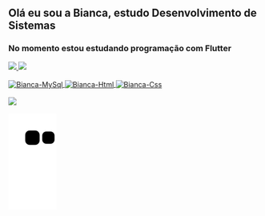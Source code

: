 <h2> <b>Olá eu sou a Bianca, estudo Desenvolvimento de Sistemas </h2>

<h3> No momento estou estudando programação com Flutter </b></h3>

<div>
  <a href="https://github.com/rafaballerini">
  <img height="180em" src="https://github-readme-stats.vercel.app/api?username=biancacordebello&show_icons=true&theme=omni&include_all_commits=true&count_private=true"/>
<img height="180em" src="https://github-readme-stats.vercel.app/api/top-langs/?username=biancacordebello&layout=compact&langs_count=7&theme=omni"/>
</div>

<div style="display: inline_block"><br>
  <img align="center" alt="Bianca-MySql" height="30" width="40" src="https://cdn.jsdelivr.net/gh/devicons/devicon/icons/mysql/mysql-original.svg"/>
  <img align="center" alt="Bianca-Html" height="30" width="40" src="https://cdn.jsdelivr.net/gh/devicons/devicon/icons/html5/html5-original.svg"/>
  <img align="center" alt="Bianca-Css" height="30" width="40" src="https://cdn.jsdelivr.net/gh/devicons/devicon/icons/css3/css3-original.svg" />
</div>
<br>
<div> 
  <a href="https://br.linkedin.com/in/bianca-cordebello" target="_blank"><img src="https://img.shields.io/badge/LinkedIn-0077B5?style=for-the-badge&logo=linkedin&logoColor=white" target="_blank"></a> 
 
  ![Snake animation](https://github.com/biancacordebello/biancacordebello/blob/output/github-contribution-grid-snake.svg)
 
</div>
